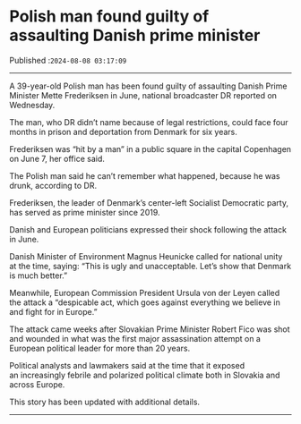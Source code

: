 # Polish man found guilty of assaulting Danish prime minister

Published :`2024-08-08 03:17:09`

---

A 39-year-old Polish man has been found guilty of assaulting Danish Prime Minister Mette Frederiksen in June, national broadcaster DR reported on Wednesday.

The man, who DR didn’t name because of legal restrictions, could face four months in prison and deportation from Denmark for six years.

Frederiksen was “hit by a man” in a public square in the capital Copenhagen on June 7, her office said.

The Polish man said he can’t remember what happened, because he was drunk, according to DR.

Frederiksen, the leader of Denmark’s center-left Socialist Democratic party, has served as prime minister since 2019.

Danish and European politicians expressed their shock following the attack in June.

Danish Minister of Environment Magnus Heunicke called for national unity at the time, saying: “This is ugly and unacceptable. Let’s show that Denmark is much better.”

Meanwhile, European Commission President Ursula von der Leyen called the attack a “despicable act, which goes against everything we believe in and fight for in Europe.”

The attack came weeks after Slovakian Prime Minister Robert Fico was shot and wounded in what was the first major assassination attempt on a European political leader for more than 20 years.

Political analysts and lawmakers said at the time that it exposed an increasingly febrile and polarized political climate both in Slovakia and across Europe.

This story has been updated with additional details.

---

